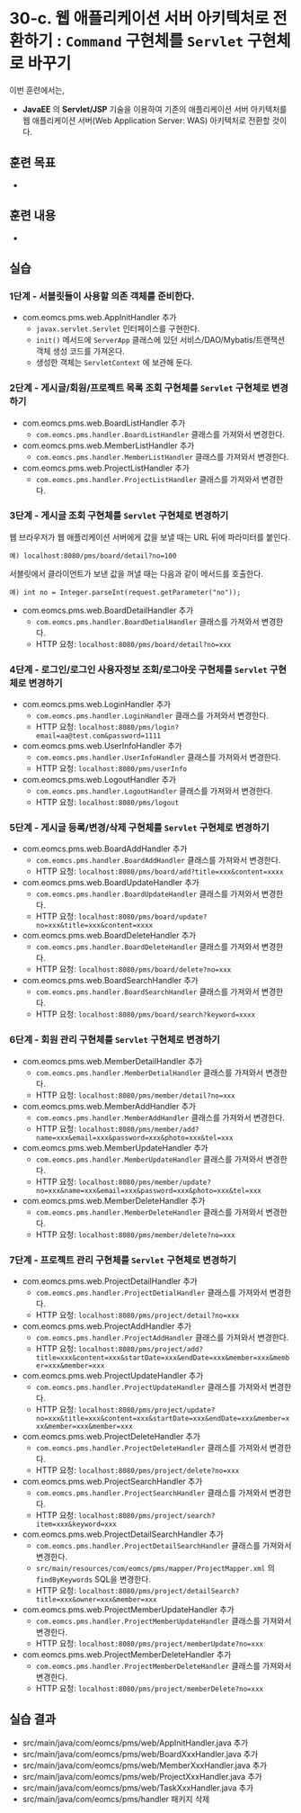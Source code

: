 # 30-c. 웹 애플리케이션 서버 아키텍처로 전환하기 : `Command` 구현체를 `Servlet` 구현체로 바꾸기

이번 훈련에서는,
- **JavaEE** 의 **Servlet/JSP** 기술을 이용하여 기존의 애플리케이션 서버 아키텍처를 웹 애플리케이션 서버(Web Application Server: WAS) 아키텍처로 전환할 것이다.  

## 훈련 목표
-

## 훈련 내용
-

## 실습

### 1단계 - 서블릿들이 사용할 의존 객체를 준비한다.

- com.eomcs.pms.web.AppInitHandler 추가 
  - `javax.servlet.Servlet` 인터페이스를 구현한다.
  - `init()` 메서드에 `ServerApp` 클래스에 있던 서비스/DAO/Mybatis/트랜잭션 객체 생성 코드를 가져온다.
  - 생성한 객체는 `ServletContext` 에 보관해 둔다.

### 2단계 - 게시글/회원/프로젝트 목록 조회 구현체를 `Servlet` 구현체로 변경하기

- com.eomcs.pms.web.BoardListHandler 추가
  - `com.eomcs.pms.handler.BoardListHandler` 클래스를 가져와서 변경한다.
- com.eomcs.pms.web.MemberListHandler 추가
  - `com.eomcs.pms.handler.MemberListHandler` 클래스를 가져와서 변경한다.
- com.eomcs.pms.web.ProjectListHandler 추가
  - `com.eomcs.pms.handler.ProjectListHandler` 클래스를 가져와서 변경한다.

### 3단계 - 게시글 조회 구현체를 `Servlet` 구현체로 변경하기

웹 브라우저가 웹 애플리케이션 서버에게 값을 보낼 때는 URL 뒤에 파라미터를 붙인다.
```
예) localhost:8080/pms/board/detail?no=100
```

서블릿에서 클라이언트가 보낸 값을 꺼낼 때는 다음과 같이 메서드를 호출한다.
```
예) int no = Integer.parseInt(request.getParameter("no"));
```

- com.eomcs.pms.web.BoardDetailHandler 추가
  - `com.eomcs.pms.handler.BoardDetialHandler` 클래스를 가져와서 변경한다.
  - HTTP 요청: `localhost:8080/pms/board/detail?no=xxx`

### 4단계 - 로그인/로그인 사용자정보 조회/로그아웃 구현체를 `Servlet` 구현체로 변경하기

- com.eomcs.pms.web.LoginHandler 추가
  - `com.eomcs.pms.handler.LoginHandler` 클래스를 가져와서 변경한다.
  - HTTP 요청: `localhost:8080/pms/login?email=aa@test.com&password=1111`
- com.eomcs.pms.web.UserInfoHandler 추가
  - `com.eomcs.pms.handler.UserInfoHandler` 클래스를 가져와서 변경한다.
  - HTTP 요청: `localhost:8080/pms/userInfo`
- com.eomcs.pms.web.LogoutHandler 추가
  - `com.eomcs.pms.handler.LogoutHandler` 클래스를 가져와서 변경한다.
  - HTTP 요청: `localhost:8080/pms/logout`

### 5단계 - 게시글 등록/변경/삭제 구현체를 `Servlet` 구현체로 변경하기

- com.eomcs.pms.web.BoardAddHandler 추가
  - `com.eomcs.pms.handler.BoardAddHandler` 클래스를 가져와서 변경한다.
  - HTTP 요청: `localhost:8080/pms/board/add?title=xxx&content=xxxx`
- com.eomcs.pms.web.BoardUpdateHandler 추가
  - `com.eomcs.pms.handler.BoardUpdateHandler` 클래스를 가져와서 변경한다.
  - HTTP 요청: `localhost:8080/pms/board/update?no=xxx&title=xxx&content=xxxx`
- com.eomcs.pms.web.BoardDeleteHandler 추가
  - `com.eomcs.pms.handler.BoardDeleteHandler` 클래스를 가져와서 변경한다.
  - HTTP 요청: `localhost:8080/pms/board/delete?no=xxx`
- com.eomcs.pms.web.BoardSearchHandler 추가
  - `com.eomcs.pms.handler.BoardSearchHandler` 클래스를 가져와서 변경한다.
  - HTTP 요청: `localhost:8080/pms/board/search?keyword=xxxx`

### 6단계 - 회원 관리 구현체를 `Servlet` 구현체로 변경하기

- com.eomcs.pms.web.MemberDetailHandler 추가
  - `com.eomcs.pms.handler.MemberDetialHandler` 클래스를 가져와서 변경한다.
  - HTTP 요청: `localhost:8080/pms/member/detail?no=xxx`
- com.eomcs.pms.web.MemberAddHandler 추가
  - `com.eomcs.pms.handler.MemberAddHandler` 클래스를 가져와서 변경한다.
  - HTTP 요청: `localhost:8080/pms/member/add?name=xxx&email=xxx&password=xxx&photo=xxx&tel=xxx`
- com.eomcs.pms.web.MemberUpdateHandler 추가
  - `com.eomcs.pms.handler.MemberUpdateHandler` 클래스를 가져와서 변경한다.
  - HTTP 요청: `localhost:8080/pms/member/update?no=xxx&name=xxx&email=xxx&password=xxx&photo=xxx&tel=xxx`
- com.eomcs.pms.web.MemberDeleteHandler 추가
  - `com.eomcs.pms.handler.MemberDeleteHandler` 클래스를 가져와서 변경한다.
  - HTTP 요청: `localhost:8080/pms/member/delete?no=xxx`

### 7단계 - 프로젝트 관리 구현체를 `Servlet` 구현체로 변경하기

- com.eomcs.pms.web.ProjectDetailHandler 추가
  - `com.eomcs.pms.handler.ProjectDetialHandler` 클래스를 가져와서 변경한다.
  - HTTP 요청: `localhost:8080/pms/project/detail?no=xxx`
- com.eomcs.pms.web.ProjectAddHandler 추가
  - `com.eomcs.pms.handler.ProjectAddHandler` 클래스를 가져와서 변경한다.
  - HTTP 요청: `localhost:8080/pms/project/add?title=xxx&content=xxx&startDate=xxx&endDate=xxx&member=xxx&member=xxx&member=xxx`
- com.eomcs.pms.web.ProjectUpdateHandler 추가
  - `com.eomcs.pms.handler.ProjectUpdateHandler` 클래스를 가져와서 변경한다.
  - HTTP 요청: `localhost:8080/pms/project/update?no=xxx&title=xxx&content=xxx&startDate=xxx&endDate=xxx&member=xxx&member=xxx&member=xxx`
- com.eomcs.pms.web.ProjectDeleteHandler 추가
  - `com.eomcs.pms.handler.ProjectDeleteHandler` 클래스를 가져와서 변경한다.
  - HTTP 요청: `localhost:8080/pms/project/delete?no=xxx`
- com.eomcs.pms.web.ProjectSearchHandler 추가
  - `com.eomcs.pms.handler.ProjectSearchHandler` 클래스를 가져와서 변경한다.
  - HTTP 요청: `localhost:8080/pms/project/search?item=xxx&keyword=xxx`
- com.eomcs.pms.web.ProjectDetailSearchHandler 추가
  - `com.eomcs.pms.handler.ProjectDetailSearchHandler` 클래스를 가져와서 변경한다.
  - `src/main/resources/com/eomcs/pms/mapper/ProjectMapper.xml` 의 `findByKeywords` SQL을 변경한다.
  - HTTP 요청: `localhost:8080/pms/project/detailSearch?title=xxx&owner=xxx&member=xxx`
- com.eomcs.pms.web.ProjectMemberUpdateHandler 추가
  - `com.eomcs.pms.handler.ProjectMemberUpdateHandler` 클래스를 가져와서 변경한다.
  - HTTP 요청: `localhost:8080/pms/project/memberUpdate?no=xxx`
- com.eomcs.pms.web.ProjectMemberDeleteHandler 추가
  - `com.eomcs.pms.handler.ProjectMemberDeleteHandler` 클래스를 가져와서 변경한다.
  - HTTP 요청: `localhost:8080/pms/project/memberDelete?no=xxx`


## 실습 결과
- src/main/java/com/eomcs/pms/web/AppInitHandler.java 추가
- src/main/java/com/eomcs/pms/web/BoardXxxHandler.java 추가
- src/main/java/com/eomcs/pms/web/MemberXxxHandler.java 추가
- src/main/java/com/eomcs/pms/web/ProjectXxxHandler.java 추가
- src/main/java/com/eomcs/pms/web/TaskXxxHandler.java 추가
- src/main/java/com/eomcs/pms/handler 패키지 삭제
